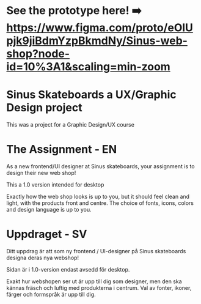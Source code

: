 # See the prototype here! ➡️ https://www.figma.com/proto/eOlUpjk9jiBdmYzpBkmdNy/Sinus-web-shop?node-id=10%3A1&scaling=min-zoom

# Sinus Skateboards a UX/Graphic Design project

This was a project for a Graphic Design/UX course

# The Assignment - EN

As a new frontend/UI designer at Sinus skateboards, your assignment is to design their new web shop! 

This a 1.0 version intended for desktop

Exactly how the web shop looks is up to you, but it should feel clean and light, with the products front and centre. The choice of fonts, icons, colors and design language is up to you.

# Uppdraget - SV

Ditt uppdrag är att som ny frontend / UI-designer på Sinus skateboards designa deras nya webshop!

Sidan är i 1.0-version endast avsedd för desktop.

Exakt hur webshopen ser ut är upp till dig som designer, men den ska kännas fräsch och luftig med produkterna i centrum. Val av fonter, ikoner, färger och formspråk är upp till dig.
